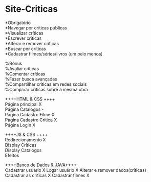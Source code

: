 # Site-Criticas
*Obrigatório  
*Navegar por críticas públicas  
*Visualizar críticas  
*Escrever críticas  
*Alterar e remover críticas  
*Buscar por críticas  
*Cadastrar filmes/séries/livros (um pelo menos)  

%Bônus  
%Avaliar críticas  
%Comentar críticas  
%Fazer busca avançadas  
%Compartilhar críticas em redes sociais  
%Comparar críticas sobre a mesma obra  


++++HTML & CSS ++++  
Página principal X  
Página Catalogos -  
Pagina Cadastro Filme X    
Pagina Cadastro Crítica X   
Página Login  X 

++++JS & CSS ++++  
Redirecionamento X  
Display Críticas  
Display Catalógos  
Efeitos  

++++Banco de Dados & JAVA++++  
Cadastrar usuário  X
Logar usuário  X
Alterar e remover dados(críticas)  
Cadastrar as críticas  X
Cadastrar filmes  X

